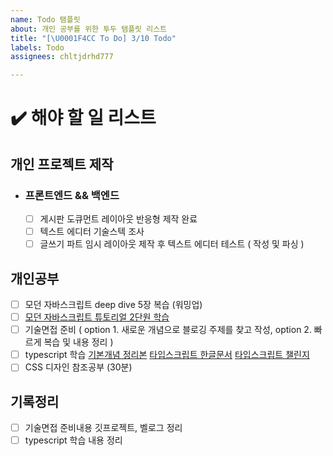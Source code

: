 ```yaml
---
name: Todo 탬플릿
about: 개인 공부를 위한 투두 탬플릿 리스트
title: "[\U0001F4CC To Do] 3/10 Todo"
labels: Todo
assignees: chltjdrhd777

---
```


# ✔️ 해야 할 일 리스트

## 개인 프로젝트 제작

- ### 프론트엔드 && 백엔드
  - [ ] 게시판 도큐먼트 레이아웃 반응형 제작 완료
  - [ ] 텍스트 에디터 기술스텍 조사 
  - [ ] 글쓰기 파트 임시 레이아웃 제작 후 텍스트 에디터 테스트 ( 작성 및 파싱 )

## 개인공부
- [ ] 모던 자바스크립트 deep dive 5장 복습 (워밍업)
- [ ] [모던 자바스크립트 튜토리얼 2단원 학습](https://ko.javascript.info/)
- [ ] 기술면접 준비 ( option 1. 새로운 개념으로 블로깅 주제를 찾고 작성, option 2. 빠르게 복습 및 내용 정리 ) 
- [ ] typescript 학습
          [기본개념 정리본](https://heropy.blog/2020/01/27/typescript/)
          [타입스크립트 한글문서](https://typescript-kr.github.io/)
          [타입스크립트 챌린지](https://github.com/type-challenges/type-challenges)
- [ ] CSS 디자인 참조공부 (30분)

## 기록정리
- [ ] 기술면접 준비내용 깃프로젝트, 벨로그 정리
- [ ] typescript 학습 내용 정리
